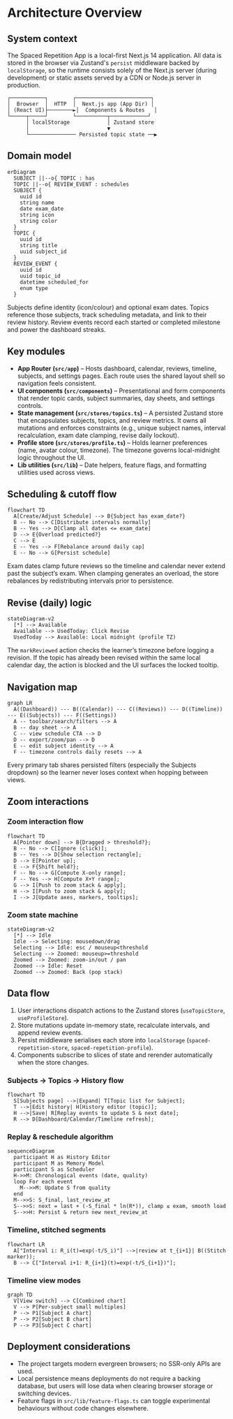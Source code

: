 # Architecture Overview

## System context

The Spaced Repetition App is a local-first Next.js 14 application. All data is stored in the browser via Zustand's `persist` middleware backed by `localStorage`, so the runtime consists solely of the Next.js server (during development) or static assets served by a CDN or Node.js server in production.

```
┌───────────┐        ┌────────────────────────┐
│  Browser  │  HTTP  │  Next.js app (App Dir) │
│ (React UI)├────────►│  Components & Routes   │
└─────┬─────┘        └──────────┬────────────┘
      │ localStorage            │ Zustand store
      │                         ▼
      └─────────────── Persisted topic state ──▶
```

## Domain model

```mermaid
erDiagram
  SUBJECT ||--o{ TOPIC : has
  TOPIC ||--o{ REVIEW_EVENT : schedules
  SUBJECT {
    uuid id
    string name
    date exam_date
    string icon
    string color
  }
  TOPIC {
    uuid id
    string title
    uuid subject_id
  }
  REVIEW_EVENT {
    uuid id
    uuid topic_id
    datetime scheduled_for
    enum type
  }
```

Subjects define identity (icon/colour) and optional exam dates. Topics reference those subjects, track scheduling metadata, and link to their review history. Review events record each started or completed milestone and power the dashboard streaks.

## Key modules

- **App Router (`src/app`)** – Hosts dashboard, calendar, reviews, timeline, subjects, and settings pages. Each route uses the shared layout shell so navigation feels consistent.
- **UI components (`src/components`)** – Presentational and form components that render topic cards, subject summaries, day sheets, and settings controls.
- **State management (`src/stores/topics.ts`)** – A persisted Zustand store that encapsulates subjects, topics, and review metrics. It owns all mutations and enforces constraints (e.g., unique subject names, interval recalculation, exam date clamping, revise daily lockout).
- **Profile store (`src/stores/profile.ts`)** – Holds learner preferences (name, avatar colour, timezone). The timezone governs local-midnight logic throughout the UI.
- **Lib utilities (`src/lib`)** – Date helpers, feature flags, and formatting utilities used across views.

## Scheduling & cutoff flow

```mermaid
flowchart TD
  A[Create/Adjust Schedule] --> B{Subject has exam_date?}
  B -- No --> C[Distribute intervals normally]
  B -- Yes --> D[Clamp all dates <= exam_date]
  D --> E{Overload predicted?}
  C --> E
  E -- Yes --> F[Rebalance around daily cap]
  E -- No --> G[Persist schedule]
```

Exam dates clamp future reviews so the timeline and calendar never extend past the subject’s exam. When clamping generates an overload, the store rebalances by redistributing intervals prior to persistence.

## Revise (daily) logic

```mermaid
stateDiagram-v2
  [*] --> Available
  Available --> UsedToday: Click Revise
  UsedToday --> Available: Local midnight (profile TZ)
```

The `markReviewed` action checks the learner’s timezone before logging a revision. If the topic has already been revised within the same local calendar day, the action is blocked and the UI surfaces the locked tooltip.

## Navigation map

```mermaid
graph LR
  A((Dashboard)) --- B((Calendar)) --- C((Reviews)) --- D((Timeline)) --- E((Subjects)) --- F((Settings))
  A -- toolbar/search/filters --> A
  B -- day sheet --> A
  C -- view schedule CTA --> D
  D -- export/zoom/pan --> D
  E -- edit subject identity --> A
  F -- timezone controls daily resets --> A
```

Every primary tab shares persisted filters (especially the Subjects dropdown) so the learner never loses context when hopping between views.

## Zoom interactions

### Zoom interaction flow

```mermaid
flowchart TD
  A[Pointer down] --> B{Dragged > threshold?};
  B -- No --> C[Ignore (click)];
  B -- Yes --> D[Show selection rectangle];
  D --> E[Pointer up];
  E --> F{Shift held?};
  F -- No --> G[Compute X-only range];
  F -- Yes --> H[Compute X+Y range];
  G --> I[Push to zoom stack & apply];
  H --> I[Push to zoom stack & apply];
  I --> J[Update axes, markers, tooltips];
```

### Zoom state machine

```mermaid
stateDiagram-v2
  [*] --> Idle
  Idle --> Selecting: mousedown/drag
  Selecting --> Idle: esc / mouseup<threshold
  Selecting --> Zoomed: mouseup>=threshold
  Zoomed --> Zoomed: zoom-in/out / pan
  Zoomed --> Idle: Reset
  Zoomed --> Zoomed: Back (pop stack)
```

## Data flow

1. User interactions dispatch actions to the Zustand stores (`useTopicStore`, `useProfileStore`).
2. Store mutations update in-memory state, recalculate intervals, and append review events.
3. Persist middleware serialises each store into `localStorage` (`spaced-repetition-store`, `spaced-repetition-profile`).
4. Components subscribe to slices of state and rerender automatically when the store changes.

### Subjects → Topics → History flow

```mermaid
flowchart TD
  S[Subjects page] -->|Expand| T[Topic list for Subject];
  T -->|Edit history| H[History editor (topic)];
  H -->|Save| R[Replay events to update S & next date];
  R --> D[Dashboard/Calendar/Timeline refresh];
```

### Replay & reschedule algorithm

```mermaid
sequenceDiagram
  participant H as History Editor
  participant M as Memory Model
  participant S as Scheduler
  H->>M: Chronological events (date, quality)
  loop For each event
    M-->>M: Update S from quality
  end
  M-->>S: S_final, last_review_at
  S-->>S: next = last + (-S_final * ln(R*)), clamp ≤ exam, smooth load
  S-->>H: Persist & return new next_review_at
```

### Timeline, stitched segments

```mermaid
flowchart LR
  A["Interval i: R_i(t)=exp(-t/S_i)"] -->|review at t_{i+1}| B((Stitch marker));
  B --> C["Interval i+1: R_{i+1}(t)=exp(-t/S_{i+1})"];
```

### Timeline view modes

```mermaid
graph TD
  V[View switch] --> C[Combined chart]
  V --> P[Per-subject small multiples]
  P --> P1[Subject A chart]
  P --> P2[Subject B chart]
  P --> P3[Subject C chart]
```

## Deployment considerations

- The project targets modern evergreen browsers; no SSR-only APIs are used.
- Local persistence means deployments do not require a backing database, but users will lose data when clearing browser storage or switching devices.
- Feature flags in `src/lib/feature-flags.ts` can toggle experimental behaviours without code changes elsewhere.
